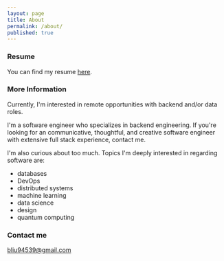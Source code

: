 ```yaml
---
layout: page
title: About
permalink: /about/
published: true
---
```


### Resume
You can find my resume [here](https://www.dropbox.com/s/r4kdtyy4o7q4dix/resume.pdf?dl=0).

### More Information

Currently, I'm interested in remote opportunities with backend and/or data roles.

I'm a software engineer who specializes in backend engineering. If you're looking for an communicative, thoughtful, and creative software engineer with extensive full stack experience, contact me.

I'm also curious about too much. Topics I'm deeply interested in regarding software are:
* databases
* DevOps
* distributed systems
* machine learning
* data science
* design
* quantum computing

### Contact me

bliu94539@gmail.com
